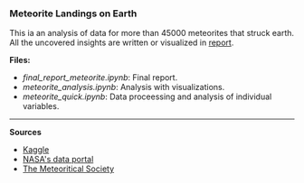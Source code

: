 ### Meteorite Landings on Earth

This ia an analysis of data for more than 45000 meteorites that struck earth. All the uncovered insights are written or visualized in [report](https://github.com/indianmoody/data-science-portfolio/blob/master/meteorite_landings/final_report_meteorite.ipynb).

**Files:**
* *final_report_meteorite.ipynb*: Final report.
* *meteorite_analysis.ipynb*: Analysis with visualizations.
* *meteorite_quick.ipynb*: Data proceessing and analysis of individual variables.
  
 -----  
 
**Sources**
* [Kaggle](https://www.kaggle.com/nasa/meteorite-landings)
* [NASA's data portal](https://data.nasa.gov/Space-Science/Meteorite-Landings/gh4g-9sfh)
* [The Meteoritical Society](http://www.meteoriticalsociety.org/)
